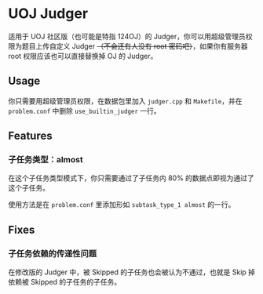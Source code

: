 # UOJ Judger

适用于 UOJ 社区版（也可能是特指 124OJ）的 Judger，你可以用超级管理员权限为题目上传自定义 Judger ~~（不会还有人没有 root 密码吧）~~，如果你有服务器 root 权限应该也可以直接替换掉 OJ 的 Judger。

## Usage

你只需要用超级管理员权限，在数据包里加入 `judger.cpp` 和 `Makefile`，并在 `problem.conf` 中删除 `use_builtin_judger` 一行。

## Features

### 子任务类型：almost

在这个子任务类型模式下，你只需要通过了子任务内 80% 的数据点即视为通过了这个子任务。

使用方法是在 `problem.conf` 里添加形如 `subtask_type_1 almost` 的一行。

## Fixes

### 子任务依赖的传递性问题

在修改版的 Judger 中，被 Skipped 的子任务也会被认为不通过，也就是 Skip 掉依赖被 Skipped 的子任务的子任务。

